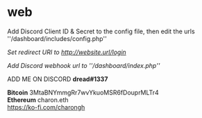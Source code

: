 # web

Add Discord Client ID & Secret to the config file, then edit the urls ''/dashboard/includes/config.php''

<i>Set redirect URI to http://website.url/login

Add Discord webhook url to ''/dashboard/index.php''</i>

ADD ME ON DISCORD <strong>dread#1337</strong>

<strong>Bitcoin</strong> 3MtaBNYmmgRr7wvYkuoMSR6fDouprMLTr4<br>
<strong>Ethereum</strong> charon.eth<br>
https://ko-fi.com/charongh

